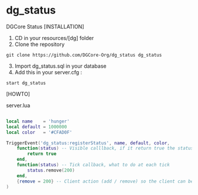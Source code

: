 # dg_status
DGCore Status
[INSTALLATION]

1) CD in your resources/[dg] folder
2) Clone the repository
```
git clone https://github.com/DGCore-Org/dg_status dg_status
```
3) Import dg_status.sql in your database
4) Add this in your server.cfg :

```
start dg_status
```

[HOWTO]

server.lua
```lua

local name    = 'hunger'
local default = 1000000
local color   = '#CFAD0F'

TriggerEvent('dg_status:registerStatus', name, default, color, 
	function(status) -- Visible calllback, if it return true the status will be visible
		return true
	end,
	function(status) -- Tick callback, what to do at each tick
		status.remove(200)
	end,
	{remove = 200} -- Client action (add / remove) so the client can be in sync with server
)


```
